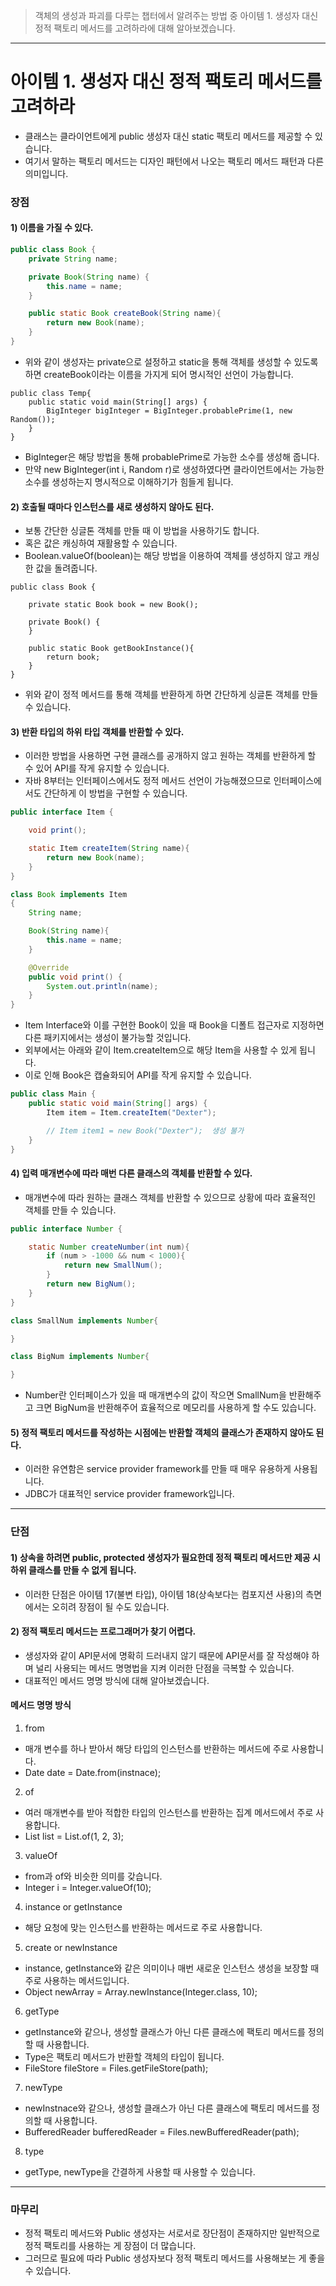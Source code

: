 > 객체의 생성과 파괴를 다루는 챕터에서 알려주는 방법 중 아이템 1. 생성자 대신 정적 팩토리 메서드를 고려하라에 대해 알아보겠습니다.

---

# 아이템 1. 생성자 대신 정적 팩토리 메서드를 고려하라

-   클래스는 클라이언트에게 public 생성자 대신 static 팩토리 메서드를 제공할 수 있습니다.
-   여기서 말하는 팩토리 메서드는 디자인 패턴에서 나오는 팩토리 메서드 패턴과 다른 의미입니다.

### 장점

#### 1) 이름을 가질 수 있다.

```java
public class Book {
    private String name;

    private Book(String name) {
        this.name = name;
    }

    public static Book createBook(String name){
        return new Book(name);
    }
}
```

-   위와 같이 생성자는 private으로 설정하고 static을 통해 객체를 생성할 수 있도록 하면 createBook이라는 이름을 가지게 되어 명시적인 선언이 가능합니다.

```
public class Temp{
    public static void main(String[] args) {
        BigInteger bigInteger = BigInteger.probablePrime(1, new Random());
    }
}
```

-   BigInteger은 해당 방법을 통해 probablePrime로 가능한 소수를 생성해 줍니다.
-   만약 new BigInteger(int i, Random r)로 생성하였다면 클라이언트에서는 가능한 소수를 생성하는지 명시적으로 이해하기가 힘들게 됩니다.

#### 2) 호출될 때마다 인스턴스를 새로 생성하지 않아도 된다.

-   보통 간단한 싱글톤 객체를 만들 때 이 방법을 사용하기도 합니다.
-   혹은 값은 캐싱하여 재활용할 수 있습니다.
-   Boolean.valueOf(boolean)는 해당 방법을 이용하여 객체를 생성하지 않고 캐싱한 값을 돌려줍니다.

```
public class Book {

    private static Book book = new Book();

    private Book() {
    }

    public static Book getBookInstance(){
        return book;
    }
}
```

-   위와 같이 정적 메서드를 통해 객체를 반환하게 하면 간단하게 싱글톤 객체를 만들 수 있습니다.

#### 3) 반환 타입의 하위 타입 객체를 반환할 수 있다.

-   이러한 방법을 사용하면 구현 클래스를 공개하지 않고 원하는 객체를 반환하게 할 수 있어 API를 작게 유지할 수 있습니다.
-   자바 8부터는 인터페이스에서도 정적 메서드 선언이 가능해졌으므로 인터페이스에서도 간단하게 이 방법을 구현할 수 있습니다.

```java
public interface Item {

    void print();

    static Item createItem(String name){
        return new Book(name);
    }
}

class Book implements Item
{
    String name;

    Book(String name){
        this.name = name;
    }

    @Override
    public void print() {
        System.out.println(name);
    }
}
```

-   Item Interface와 이를 구현한 Book이 있을 때 Book을 디폴트 접근자로 지정하면 다른 패키지에서는 생성이 불가능할 것입니다.
-   외부에서는 아래와 같이 Item.createItem으로 해당 Item을 사용할 수 있게 됩니다.
-   이로 인해 Book은 캡슐화되어 API를 작게 유지할 수 있습니다.

```java
public class Main {
    public static void main(String[] args) {
        Item item = Item.createItem("Dexter");

        // Item item1 = new Book("Dexter");  생성 불가
    }
}
```

#### 4) 입력 매개변수에 따라 매번 다른 클래스의 객체를 반환할 수 있다.

-   매개변수에 따라 원하는 클래스 객체를 반환할 수 있으므로 상황에 따라 효율적인 객체를 만들 수 있습니다.

```java
public interface Number {

    static Number createNumber(int num){
        if (num > -1000 && num < 1000){
            return new SmallNum();
        }
        return new BigNum();
    }
}

class SmallNum implements Number{

}

class BigNum implements Number{

}
```

-   Number란 인터페이스가 있을 때 매개변수의 값이 작으면 SmallNum을 반환해주고 크면 BigNum을 반환해주어 효율적으로 메모리를 사용하게 할 수도 있습니다.

#### 5) 정적 팩토리 메서드를 작성하는 시점에는 반환할 객체의 클래스가 존재하지 않아도 된다.

-   이러한 유연함은 service provider framework를 만들 때 매우 유용하게 사용됩니다.
-   JDBC가 대표적인 service provider framework입니다.

---

### 단점

#### 1) 상속을 하려면 public, protected 생성자가 필요한데 정적 팩토리 메서드만 제공 시 하위 클래스를 만들 수 없게 됩니다.

-   이러한 단점은 아이템 17(불변 타입), 아이템 18(상속보다는 컴포지션 사용)의 측면에서는 오히려 장점이 될 수도 있습니다.

#### 2) 정적 팩토리 메서드는 프로그래머가 찾기 어렵다.

-   생성자와 같이 API문서에 명확히 드러내지 않기 때문에 API문서를 잘 작성해야 하며 널리 사용되는 메서드 명명법을 지켜 이러한 단점을 극복할 수 있습니다.
-   대표적인 메서드 명명 방식에 대해 알아보겠습니다.

#### 메서드 명명 방식

1) from

-   매개 변수를 하나 받아서 해당 타입의 인스턴스를 반환하는 메서드에 주로 사용합니다.
-   Date date = Date.from(instnace);

2) of

-   여러 매개변수를 받아 적합한 타입의 인스턴스를 반환하는 집계 메서드에서 주로 사용합니다.
-   List list = List.of(1, 2, 3);

3) valueOf

-   from과 of와 비슷한 의미를 갖습니다.
-   Integer i = Integer.valueOf(10);

4) instance or getInstance

-   해당 요청에 맞는 인스턴스를 반환하는 메서드로 주로 사용합니다.

5) create or newInstance

-   instance, getInstance와 같은 의미이나 매번 새로운 인스턴스 생성을 보장할 때 주로 사용하는 메서드입니다.
-   Object newArray = Array.newInstance(Integer.class, 10);

6) getType

-   getInstance와 같으나, 생성할 클래스가 아닌 다른 클래스에 팩토리 메서드를 정의할 때 사용합니다.
-   Type은 팩토리 메서드가 반환할 객체의 타입이 됩니다.
-   FileStore fileStore = Files.getFileStore(path);

7) newType

-   newInstnace와 같으나, 생성할 클래스가 아닌 다른 클래스에 팩토리 메서드를 정의할 때 사용합니다.
-   BufferedReader bufferedReader = Files.newBufferedReader(path);

8) type

-   getType, newType을 간결하게 사용할 때 사용할 수 있습니다.

---

### 마무리

-   정적 팩토리 메서드와 Public 생성자는 서로서로 장단점이 존재하지만 일반적으로 정적 팩토리를 사용하는 게 장점이 더 많습니다.
-   그러므로 필요에 따라 Public 생성자보다 정적 팩토리 메서드를 사용해보는 게 좋을 수 있습니다.
